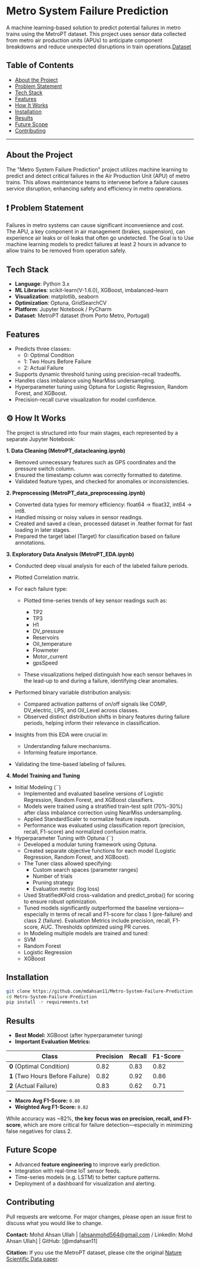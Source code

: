 # Metro System Failure Prediction
A machine learning-based solution to predict potential failures in metro trains using the MetroPT dataset. This project uses sensor data collected from metro air production units (APUs) to anticipate component breakdowns and reduce unexpected disruptions in train operations.[Dataset](https://github.com/user-attachments/files/19814673/s41597-022-01877-3.pdf)





##  Table of Contents

- [About the Project](#about-the-project)
- [Problem Statement](#problem-statement)
- [Tech Stack](#tech-stack)
- [Features](#features)
- [How It Works](#how-it-works)
- [Installation](#installation)
- [Results](#results)
- [Future Scope](#future-scope)
- [Contributing](#contributing)

---

##  About the Project

The "Metro System Failure Prediction" project utilizes machine learning to predict and detect critical failures in the Air Production Unit (APU) of metro trains. This allows maintenance teams to intervene before a failure causes service disruption, enhancing safety and efficiency in metro operations.

## ❗ Problem Statement

Failures in metro systems can cause significant inconvenience and cost. The APU, a key component in air management (brakes, suspension), can experience air leaks or oil leaks that often go undetected. The Goal is to Use machine learning models to predict failures at least 2 hours in advance to allow trains to be removed from operation safely.

##  Tech Stack

- **Language**: Python 3.x
- **ML Libraries**: scikit-learn(V-1.6.0), XGBoost, imbalanced-learn
- **Visualization**: matplotlib, seaborn
- **Optimization**: Optuna, GridSearchCV
- **Platform**: Jupyter Notebook / PyCharm
- **Dataset**: MetroPT dataset (from Porto Metro, Portugal)

##  Features

- Predicts three classes:
  - 0: Optimal Condition
  - 1: Two Hours Before Failure
  - 2: Actual Failure
- Supports dynamic threshold tuning using precision-recall tradeoffs.
- Handles class imbalance using NearMiss undersampling.
- Hyperparameter tuning using Optuna for Logistic Regression, Random Forest, and XGBoost.
- Precision-recall curve visualization for model confidence.

## ⚙️ How It Works

The project is structured into four main stages, each represented by a separate Jupyter Notebook:

**1. Data Cleaning (MetroPT_datacleaning.ipynb)**
- Removed unnecessary features such as GPS coordinates and the pressure switch column.
- Ensured the timestamp column was correctly formatted to datetime.
- Validated feature types, and checked for anomalies or inconsistencies.

**2. Preprocessing (MetroPT_data_preprocessing.ipynb)**
- Converted data types for memory efficiency: float64 → float32, int64 → int8.
- Handled missing or noisy values in sensor readings.
- Created and saved a clean, processed dataset in .feather format for fast loading in later stages.
- Prepared the target label (Target) for classification based on failure annotations.

**3. Exploratory Data Analysis (MetroPT_EDA.ipynb)**
- Conducted deep visual analysis for each of the labeled failure periods.
- Plotted Correlation matrix.

- For each failure type:
    - Plotted time-series trends of key sensor readings such as:
      - TP2
      - TP3
      - H1
      - DV_pressure
      - Reservoirs
      - Oil_temperature
      - Flowmeter
      - Motor_current
      - gpsSpeed  

   - These visualizations helped distinguish how each sensor behaves in the lead-up to and during a failure, identifying clear anomalies.
  
- Performed binary variable distribution analysis:
  - Compared activation patterns of on/off signals like COMP, DV_electric, LPS, and Oil_Level across classes.
  - Observed distinct distribution shifts in binary features during failure periods, helping inform their relevance in classification.
- Insights from this EDA were crucial in:
  - Understanding failure mechanisms.
  - Informing feature importance.
- Validating the time-based labeling of failures.

**4. Model Training and Tuning**
- Initial Modeling (``)
  - Implemented and evaluated baseline versions of Logistic Regression, Random Forest, and XGBoost classifiers.
  - Models were trained using a stratified train-test split (70%-30%) after class imbalance correction using NearMiss undersampling.
  - Applied StandardScaler to normalize feature inputs.
  - Performance was evaluated using classification report (precision, recall, F1-score) and normalized confusion matrix.
- Hyperparameter Tuning with Optuna (``)
  - Developed a modular tuning framework using Optuna.
  - Created separate objective functions for each model (Logistic Regression, Random Forest, and XGBoost).
  - The Tuner class allowed specifying:
    - Custom search spaces (parameter ranges)
    - Number of trials
    - Pruning strategy
    - Evaluation metric (log loss)
  - Used StratifiedKFold cross-validation and predict_proba() for scoring to ensure robust optimization.
  - Tuned models significantly outperformed the baseline versions—especially in terms of recall and F1-score for class 1 (pre-failure) and class 2 (failure). Evaluation Metrics include precision, recall, F1-score, AUC. Thresholds optimized using PR curves.
  - In Modeling multiple models are trained and tuned:
   - SVM
   - Random Forest
   - Logistic Regression
   - XGBoost

##  Installation

```bash
git clone https://github.com/mdahsan11/Metro-System-Failure-Prediction.git
cd Metro-System-Failure-Prediction
pip install -r requirements.txt
```

##  Results

- **Best Model:** XGBoost (after hyperparameter tuning)
- **Important Evaluation Metrics:**

| Class                            | Precision | Recall | F1-Score |
| -------------------------------- | --------- | ------ | -------- |
| **0** (Optimal Condition)        | 0.82      | 0.83   | 0.82     |
| **1** (Two Hours Before Failure) | 0.82      | 0.92   | 0.86     |
| **2** (Actual Failure)           | 0.83      | 0.62   | 0.71     |

- **Macro Avg F1-Score:** `0.80`
- **Weighted Avg F1-Score:** `0.82`

While accuracy was \~82%, **the key focus was on precision, recall, and F1-score**, which are more critical for failure detection—especially in minimizing false negatives for class 2.

##  Future Scope

- Advanced **feature engineering** to improve early prediction.
- Integration with real-time IoT sensor feeds.
- Time-series models (e.g. LSTM) to better capture patterns.
- Deployment of a dashboard for visualization and alerting.

##  Contributing

Pull requests are welcome. For major changes, please open an issue first to discuss what you would like to change.

**Contact:** Mohd Ahsan Ullah | [ahsanmohd564@gmail.com / LinkedIn: Mohd Ahsan Ullah] | GitHub: [@mdahsan11]

**Citation:** If you use the MetroPT dataset, please cite the original [Nature Scientific Data paper](https://doi.org/10.1038/s41597-022-01877-3).


